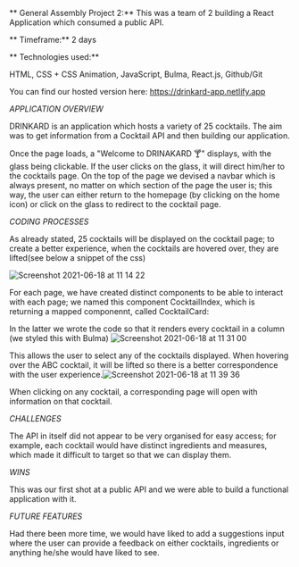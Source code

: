 <!-- # ![](https://ga-dash.s3.amazonaws.com/production/assets/logo-9f88ae6c9c3871690e33280fcf557f33.png) GA London React Template

## Using NPM

`yarn start` or `yarn dev`  to run the development server

`yarn build` to create a build directory

## Using Yarn

`yarn start` or `yarn dev`  to run the development server

`yarn build` to create a build directory

### ⚠️

To prevent the `failed-to-compile` issue for linter errors like `no-unsed-vars`, rename the `.env.example` to `.env` and restart your development server. Note this will only change the behaviour of certain linter errors to now be warnings, and is added just to allow your code to compile in development. These errors should still be fixed and other errors will still result in the code being unable to compile

This project was bootstrapped with [Create React App](https://github.com/facebook/create-react-app).

 -->
 
 
** General Assembly Project 2:**
This was a team of 2 building a React Application which consumed a public API.
 
** Timeframe:**
2 days
 
** Technologies used:** 
 
 HTML,
 CSS + CSS Animation,
 JavaScript,
 Bulma,
 React.js,
 Github/Git
 
 You can find our hosted version here: https://drinkard-app.netlify.app
 
*APPLICATION OVERVIEW*
 
DRINKARD is an application which hosts a variety of 25 cocktails. The aim was to get information from a Cocktail API and then building our application.
 
Once the page loads, a "Welcome to DRINAKARD 🍸" displays, with the glass being clickable. If the user clicks on the glass, it will direct him/her to the cocktails page. 
On the top of the page we devised a navbar which is always present, no matter on which section of the page the user is; this way, the user can either return to the homepage (by clicking on the home icon) or click on the glass to redirect to the cocktail page.

*CODING PROCESSES*

As already stated, 25 cocktails will be displayed on the cocktail page; to create a better experience, when the cocktails are hovered over, they are lifted(see below a snippet of the css)

![Screenshot 2021-06-18 at 11 14 22](https://user-images.githubusercontent.com/83225952/122545957-59de2f00-d026-11eb-89be-768c49032693.png)

For each page, we have created distinct components to be able to interact with each page; we named this component CocktailIndex, which is returning a mapped componennt, called CocktailCard:

In the latter we wrote the code so that it renders every cocktail in a column (we styled this with Bulma) ![Screenshot 2021-06-18 at 11 31 00](https://user-images.githubusercontent.com/83225952/122547956-aa568c00-d028-11eb-92f7-27693eceb36a.png)

This allows the user to select any of the cocktails displayed. When hovering over the ABC cocktail, it will be lifted so there is a better correspondence with the user experience.![Screenshot 2021-06-18 at 11 39 36](https://user-images.githubusercontent.com/83225952/122548954-e0484000-d029-11eb-8ae3-6e7589f25c91.png)


When clicking on any cocktail, a corresponding page will open with information on that cocktail.

*CHALLENGES*

The API in itself did not appear to be very organised for easy access; for example, each cocktail would have distinct ingredients and measures, which made it difficult to target  so that we can display them.

*WINS*

This was our first shot at a public API and we were able to build a functional application with it. 


*FUTURE FEATURES*

Had there been more time, we would have liked to add a suggestions input where the user can provide a feedback on either cocktails, ingredients or anything he/she would have liked to see.
 
 
 
 
 
